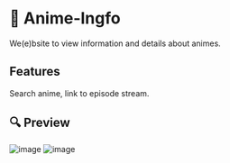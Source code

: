 # 🎌 Anime-Ingfo

We(e)bsite to view information and details about animes.

## Features

Search anime, link to episode stream.


<detail>
<summary>

## 🔍 Preview

</summary>


![image](https://user-images.githubusercontent.com/87590846/181703249-1971257b-8c17-4dae-8baf-c7abbc981083.png)
![image](https://user-images.githubusercontent.com/87590846/181702925-bd5df401-73d9-457d-b5bf-b8f23a6987a9.png)

</detail>
